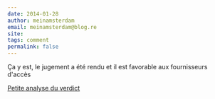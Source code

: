 ```yaml
---
date: 2014-01-28
author: meinamsterdam
email: meinamsterdam@blog.re
site: 
tags: comment
permalink: false
---
```


Ça y est, le jugement a été rendu et il est favorable aux fournisseurs d'accès

[Petite analyse du verdict](/The-Pirate-Bay-n-est-plus-bloque-aux-Pays-Bas/)
